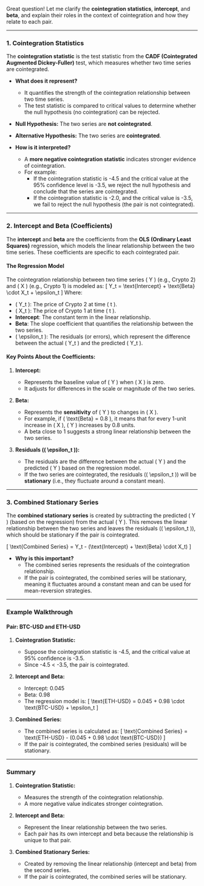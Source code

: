 Great question! Let me clarify the **cointegration statistics**, **intercept**, and **beta**, and explain their roles in the context of cointegration and how they relate to each pair.

---

### **1. Cointegration Statistics**
The **cointegration statistic** is the test statistic from the **CADF (Cointegrated Augmented Dickey-Fuller)** test, which measures whether two time series are cointegrated. 

- **What does it represent?**
  - It quantifies the strength of the cointegration relationship between two time series.
  - The test statistic is compared to critical values to determine whether the null hypothesis (no cointegration) can be rejected.

- **Null Hypothesis:** The two series are **not cointegrated**.
- **Alternative Hypothesis:** The two series are **cointegrated**.

- **How is it interpreted?**
  - A **more negative cointegration statistic** indicates stronger evidence of cointegration.
  - For example:
    - If the cointegration statistic is -4.5 and the critical value at the 95% confidence level is -3.5, we reject the null hypothesis and conclude that the series are cointegrated.
    - If the cointegration statistic is -2.0, and the critical value is -3.5, we fail to reject the null hypothesis (the pair is not cointegrated).

---

### **2. Intercept and Beta (Coefficients)**
The **intercept** and **beta** are the coefficients from the **OLS (Ordinary Least Squares)** regression, which models the linear relationship between the two time series. These coefficients are specific to each cointegrated pair.

#### **The Regression Model**
The cointegration relationship between two time series \( Y \) (e.g., Crypto 2) and \( X \) (e.g., Crypto 1) is modeled as:
\[
Y_t = \text{Intercept} + \text{Beta} \cdot X_t + \epsilon_t
\]
Where:
- \( Y_t \): The price of Crypto 2 at time \( t \).
- \( X_t \): The price of Crypto 1 at time \( t \).
- **Intercept**: The constant term in the linear relationship.
- **Beta**: The slope coefficient that quantifies the relationship between the two series.
- \( \epsilon_t \): The residuals (or errors), which represent the difference between the actual \( Y_t \) and the predicted \( Y_t \).

#### **Key Points About the Coefficients:**
1. **Intercept:**
   - Represents the baseline value of \( Y \) when \( X \) is zero.
   - It adjusts for differences in the scale or magnitude of the two series.

2. **Beta:**
   - Represents the **sensitivity** of \( Y \) to changes in \( X \).
   - For example, if \( \text{Beta} = 0.8 \), it means that for every 1-unit increase in \( X \), \( Y \) increases by 0.8 units.
   - A beta close to 1 suggests a strong linear relationship between the two series.

3. **Residuals (\( \epsilon_t \)):**
   - The residuals are the difference between the actual \( Y \) and the predicted \( Y \) based on the regression model.
   - If the two series are cointegrated, the residuals (\( \epsilon_t \)) will be **stationary** (i.e., they fluctuate around a constant mean).

---

### **3. Combined Stationary Series**
The **combined stationary series** is created by subtracting the predicted \( Y \) (based on the regression) from the actual \( Y \). This removes the linear relationship between the two series and leaves the residuals (\( \epsilon_t \)), which should be stationary if the pair is cointegrated.

\[
\text{Combined Series} = Y_t - (\text{Intercept} + \text{Beta} \cdot X_t)
\]

- **Why is this important?**
  - The combined series represents the residuals of the cointegration relationship.
  - If the pair is cointegrated, the combined series will be stationary, meaning it fluctuates around a constant mean and can be used for mean-reversion strategies.

---

### **Example Walkthrough**

#### **Pair: BTC-USD and ETH-USD**
1. **Cointegration Statistic:**
   - Suppose the cointegration statistic is -4.5, and the critical value at 95% confidence is -3.5.
   - Since -4.5 < -3.5, the pair is cointegrated.

2. **Intercept and Beta:**
   - Intercept: 0.045
   - Beta: 0.98
   - The regression model is:
     \[
     \text{ETH-USD} = 0.045 + 0.98 \cdot \text{BTC-USD} + \epsilon_t
     \]

3. **Combined Series:**
   - The combined series is calculated as:
     \[
     \text{Combined Series} = \text{ETH-USD} - (0.045 + 0.98 \cdot \text{BTC-USD})
     \]
   - If the pair is cointegrated, the combined series (residuals) will be stationary.

---

### **Summary**
1. **Cointegration Statistic:**
   - Measures the strength of the cointegration relationship.
   - A more negative value indicates stronger cointegration.

2. **Intercept and Beta:**
   - Represent the linear relationship between the two series.
   - Each pair has its own intercept and beta because the relationship is unique to that pair.

3. **Combined Stationary Series:**
   - Created by removing the linear relationship (intercept and beta) from the second series.
   - If the pair is cointegrated, the combined series will be stationary.
